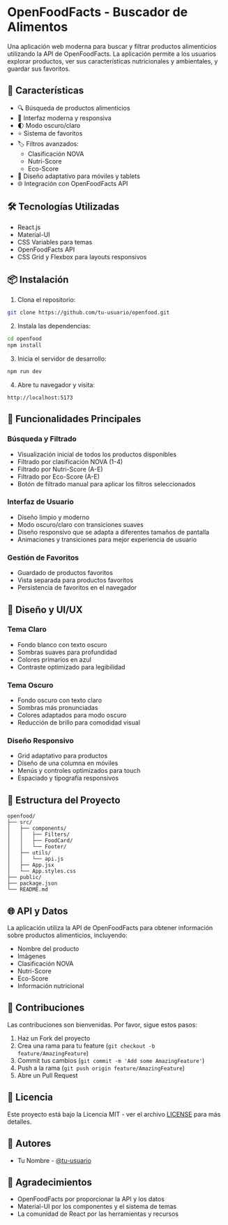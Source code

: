 # OpenFoodFacts - Buscador de Alimentos

Una aplicación web moderna para buscar y filtrar productos alimenticios utilizando la API de OpenFoodFacts. La aplicación permite a los usuarios explorar productos, ver sus características nutricionales y ambientales, y guardar sus favoritos.

## 🌟 Características

- 🔍 Búsqueda de productos alimenticios
- 🎨 Interfaz moderna y responsiva
- 🌓 Modo oscuro/claro
- ⭐ Sistema de favoritos
- 🏷️ Filtros avanzados:
  - Clasificación NOVA
  - Nutri-Score
  - Eco-Score
- 📱 Diseño adaptativo para móviles y tablets
- 🌐 Integración con OpenFoodFacts API

## 🛠️ Tecnologías Utilizadas

- React.js
- Material-UI
- CSS Variables para temas
- OpenFoodFacts API
- CSS Grid y Flexbox para layouts responsivos

## 📦 Instalación

1. Clona el repositorio:
```bash
git clone https://github.com/tu-usuario/openfood.git
```

2. Instala las dependencias:
```bash
cd openfood
npm install
```

3. Inicia el servidor de desarrollo:
```bash
npm run dev
```

4. Abre tu navegador y visita:
```
http://localhost:5173
```

## 🎯 Funcionalidades Principales

### Búsqueda y Filtrado
- Visualización inicial de todos los productos disponibles
- Filtrado por clasificación NOVA (1-4)
- Filtrado por Nutri-Score (A-E)
- Filtrado por Eco-Score (A-E)
- Botón de filtrado manual para aplicar los filtros seleccionados

### Interfaz de Usuario
- Diseño limpio y moderno
- Modo oscuro/claro con transiciones suaves
- Diseño responsivo que se adapta a diferentes tamaños de pantalla
- Animaciones y transiciones para mejor experiencia de usuario

### Gestión de Favoritos
- Guardado de productos favoritos
- Vista separada para productos favoritos
- Persistencia de favoritos en el navegador

## 🎨 Diseño y UI/UX

### Tema Claro
- Fondo blanco con texto oscuro
- Sombras suaves para profundidad
- Colores primarios en azul
- Contraste optimizado para legibilidad

### Tema Oscuro
- Fondo oscuro con texto claro
- Sombras más pronunciadas
- Colores adaptados para modo oscuro
- Reducción de brillo para comodidad visual

### Diseño Responsivo
- Grid adaptativo para productos
- Diseño de una columna en móviles
- Menús y controles optimizados para touch
- Espaciado y tipografía responsivos

## 🔧 Estructura del Proyecto

```
openfood/
├── src/
│   ├── components/
│   │   ├── Filters/
│   │   ├── FoodCard/
│   │   └── Footer/
│   ├── utils/
│   │   └── api.js
│   ├── App.jsx
│   └── App.styles.css
├── public/
├── package.json
└── README.md
```

## 🌐 API y Datos

La aplicación utiliza la API de OpenFoodFacts para obtener información sobre productos alimenticios, incluyendo:
- Nombre del producto
- Imágenes
- Clasificación NOVA
- Nutri-Score
- Eco-Score
- Información nutricional

## 🤝 Contribuciones

Las contribuciones son bienvenidas. Por favor, sigue estos pasos:

1. Haz un Fork del proyecto
2. Crea una rama para tu feature (`git checkout -b feature/AmazingFeature`)
3. Commit tus cambios (`git commit -m 'Add some AmazingFeature'`)
4. Push a la rama (`git push origin feature/AmazingFeature`)
5. Abre un Pull Request

## 📝 Licencia

Este proyecto está bajo la Licencia MIT - ver el archivo [LICENSE](LICENSE) para más detalles.

## 👥 Autores

- Tu Nombre - [@tu-usuario](https://github.com/tu-usuario)

## 🙏 Agradecimientos

- OpenFoodFacts por proporcionar la API y los datos
- Material-UI por los componentes y el sistema de temas
- La comunidad de React por las herramientas y recursos
